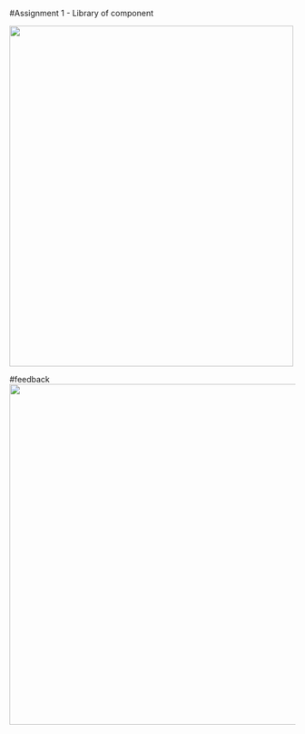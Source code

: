 #Assignment 1 - Library of component


<img src="https://user-images.githubusercontent.com/107023977/218291330-86c2cacd-e88f-4faf-976f-93565b5dfb65.png" width="500" height="600">


#feedback
<img src="https://user-images.githubusercontent.com/107023977/220804409-c28d00d9-0477-48b7-99fc-85cb2127b880.jpg" width="700" height="600">




